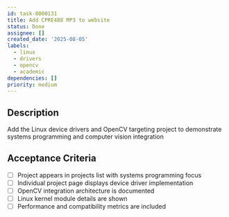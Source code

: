 ```yaml
---
id: task-0000131
title: Add CPRE488 MP3 to website
status: Done
assignee: []
created_date: '2025-08-05'
labels:
  - linux
  - drivers
  - opencv
  - academic
dependencies: []
priority: medium
---
```


## Description

Add the Linux device drivers and OpenCV targeting project to demonstrate systems programming and computer vision integration

## Acceptance Criteria

- [ ] Project appears in projects list with systems programming focus
- [ ] Individual project page displays device driver implementation
- [ ] OpenCV integration architecture is documented
- [ ] Linux kernel module details are shown
- [ ] Performance and compatibility metrics are included
